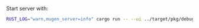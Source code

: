 Start server with:

```sh
RUST_LOG="warn,mugen_server=info" cargo run -- --ui ../target/pkg/debug/ --pages ../static
```
